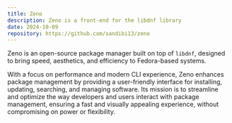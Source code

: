 ```yaml
---
title: Zeno
description: Zeno is a front-end for the libdnf library
date: 2024-10-09
repository: https://github.com/sandibi13/zeno
---
```


Zeno is an open-source package manager built on top of `libdnf`, designed to bring speed, aesthetics, and efficiency to Fedora-based systems.

With a focus on performance and modern CLI experience, Zeno enhances package management by providing a user-friendly interface for installing, updating, searching, and managing software. Its mission is to streamline and optimize the way developers and users interact with package management, ensuring a fast and visually appealing experience, without compromising on power or flexibility.
